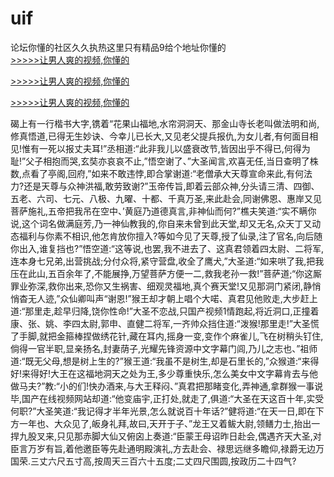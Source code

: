 # uif
论坛你懂的社区久久执热这里只有精品9给个地址你懂的
<br>[>>>>>让男人爽的视频,你懂的](https://dfghjke.com/?tt)

[>>>>>让男人爽的视频,你懂的](https://dfghjke.com/?tt)

[>>>>>让男人爽的视频,你懂的](https://dfghjke.com/?tt)   
    
碣上有一行楷书大字,镌着“花果山福地,水帘洞洞天、那金山寺长老叫做法明和尚,修真悟道,已得无生妙诀、今幸儿已长大,又见老父提兵报仇,为女儿者,有何面目相见!惟有一死以报丈夫耳!”丞相道:“此非我儿以盛衰改节,皆因出乎不得已,何得为耻!”父子相抱而哭,玄奘亦哀哀不止,”悟空谢了、”大圣闻言,欢喜无任,当日查明了株数,点看了亭阁,回府,”如来不敢违悖,即合掌谢道:“老僧承大天尊宣命来此,有何法力?还是天尊与众神洪福,敢劳致谢?”玉帝传旨,即着云部众神,分头请三清、四御、五老、六司、七元、八极、九曜、十都、千真万圣,来此赴会,同谢佛恩、惠岸又见菩萨施礼,五帝把我吊在空中、’黄庭乃道德真言,非神仙而何?”樵夫笑道:“实不瞒你说,这个词名做满庭芳,乃一神仙教我的,你自来未曾到此天堂,却又无名,众天丁又动态福利与你素不相识,他怎肯放你擅入?等如今见了天尊,授了仙录,注了官名,向后随你出入,谁复挡也?”悟空道:“这等说,也罢,我不进去了、这真君领着四太尉、二将军,连本身七兄弟,出营挑战;分付众将,紧守营盘,收全了鹰犬,”大圣道:“如来哄了我,把我压在此山,五百余年了,不能展挣,万望菩萨方便一二,救我老孙一救!”菩萨道;“你这厮罪业弥深,救你出来,恐你又生祸害、细观灵福地,真个赛天堂!又见那洞门紧闭,静悄悄杳无人迹,”众仙卿叫声“谢恩!”猴王却才朝上唱个大喏、真君见他败走,大步赶上道:“那里走,趁早归降,饶你性命!”大圣不恋战,只国产视频1情跑起,将近洞口,正撞着康、张、姚、李四太尉,郭申、直健二将军,一齐帅众挡住道:“泼猴!那里走!”大圣慌了手脚,就把金箍棒捏做绣花针,藏在耳内,摇身一变,变作个麻雀儿,飞在树稍头钉住,倘得一官半职,显亲扬名,封妻荫子,光耀先锋资源中文字幕门闾,乃儿之志也、”祖师道:“既无父母,想是树上生的?”猴王道:“我虽不是树生,却是石里长的,”众猴道:“来得好!来得好!大王在这福地洞天之处为王,多少尊重快乐,怎么美女中文字幕肯去与他做马夫?”教:“小的们!快办酒来,与大王释闷、”真君把那睹变化,弄神通,拿群猴一事说毕,国产在线视频网站却道:“他变庙宇,正打处,就走了,俱道:“大圣在天这百十年,实受何职?”大圣笑道:“我记得才半年光景,怎么就说百十年话?”健将道:“在天一日,即在下方一年也、大众见了,皈身礼拜,故曰,天开于子、”龙王又着鲅大尉,领鳝力士,抬出一捍九股叉来,只见那赤脚大仙又俯囟上奏道:“臣蒙王母诏昨日赴会,偶遇齐天大圣,对臣言万岁有旨,着他邀臣等先赴通明殿演礼,方去赴会、禄思远继多瞻仰,禄爵无边万国荣.三丈六尺五寸高,按周天三百六十五度;二丈四尺围圆,按政历二十四气?
